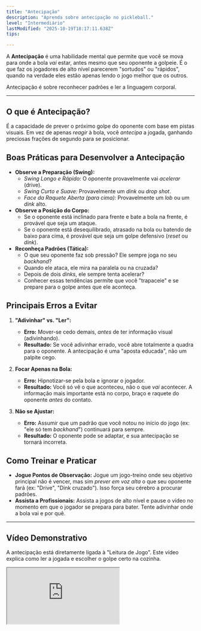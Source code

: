 ```yaml
---
title: "Antecipação"
description: "Aprenda sobre antecipação no pickleball."
level: "Intermediário"
lastModified: "2025-10-19T18:17:11.638Z"
tips:

---
```


A **Antecipação** é uma habilidade mental que permite que você se mova para onde a bola *vai* estar, antes mesmo que seu oponente a golpeie. É o que faz os jogadores de alto nível parecerem "sortudos" ou "rápidos", quando na verdade eles estão apenas lendo o jogo melhor que os outros.

Antecipação é sobre reconhecer padrões e ler a linguagem corporal.

---

## O que é Antecipação?

É a capacidade de prever o próximo golpe do oponente com base em pistas visuais. Em vez de apenas *reagir* à bola, você *antecipa* a jogada, ganhando preciosas frações de segundo para se posicionar.

## Boas Práticas para Desenvolver a Antecipação

* **Observe a Preparação (Swing):**
    * *Swing Longo e Rápido:* O oponente provavelmente vai *acelerar* (drive).
    * *Swing Curto e Suave:* Provavelmente um *dink* ou *drop shot*.
    * *Face da Raquete Aberta (para cima):* Provavelmente um *lob* ou um *dink* alto.
* **Observe a Posição do Corpo:**
    * Se o oponente está inclinado para frente e bate a bola na frente, é provável que seja um ataque.
    * Se o oponente está desequilibrado, atrasado na bola ou batendo de baixo para cima, é provável que seja um golpe defensivo (*reset* ou *dink*).
* **Reconheça Padrões (Tática):**
    * O que seu oponente faz sob pressão? Ele sempre joga no seu *backhand*?
    * Quando ele ataca, ele mira na paralela ou na cruzada?
    * Depois de dois *dinks*, ele sempre tenta acelerar?
    * Conhecer essas tendências permite que você "trapaceie" e se prepare para o golpe antes que ele aconteça.

## Principais Erros a Evitar

1.  **"Adivinhar" vs. "Ler":**
    * **Erro:** Mover-se cedo demais, *antes* de ter informação visual (adivinhando).
    * **Resultado:** Se você adivinhar errado, você abre totalmente a quadra para o oponente. A antecipação é uma "aposta educada", não um palpite cego.

2.  **Focar Apenas na Bola:**
    * **Erro:** Hipnotizar-se pela bola e ignorar o jogador.
    * **Resultado:** Você só vê o que aconteceu, não o que *vai* acontecer. A informação mais importante está no corpo, braço e raquete do oponente *antes* do contato.

3.  **Não se Ajustar:**
    * **Erro:** Assumir que um padrão que você notou no início do jogo (ex: "ele só tem *backhand*") continuará para sempre.
    * **Resultado:** O oponente pode se adaptar, e sua antecipação se tornará incorreta.

## Como Treinar e Praticar

* **Jogue Pontos de Observação:** Jogue um jogo-treino onde seu objetivo principal não é vencer, mas sim *prever em voz alta* o que seu oponente fará (ex: "Drive", "Dink cruzado"). Isso força seu cérebro a procurar padrões.
* **Assista a Profissionais:** Assista a jogos de alto nível e pause o vídeo no momento em que o jogador se prepara para bater. Tente adivinhar onde a bola vai e por quê.

---

## Vídeo Demonstrativo

A antecipação está diretamente ligada à "Leitura de Jogo". Este vídeo explica como ler a jogada e escolher o golpe certo na cozinha.

<div class="youtube-video">
  <iframe 
    src="https://www.youtube.com/embed/kR2m19oXJ1E?rel=0&modestbranding=1&fs=1&cc_load_policy=1" 
    title="Pickleball - Como escolher o golpe certo e fazer a leitura da jogada na Cozinha (YouTube)" 
    allow="accelerometer; autoplay; clipboard-write; encrypted-media; gyroscope; picture-in-picture" 
    allowfullscreen>
  </iframe>
</div>